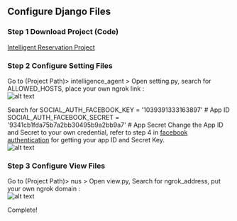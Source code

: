 
## Configure Django Files

### Step 1 Download Project (Code)
[Intelligent Reservation Project](https://github.com/KevinChngJY/IntelligentReservationSystem/tree/main/Intelligence_Reservation_Agent%20(Project-Code))

### Step 2 Configure Setting Files
Go to (Project Path)> intelligence_agent > Open setting.py,
search for ALLOWED_HOSTS, place your own ngrok link : <br>
![alt text](https://github.com/KevinChngJY/IntelligentReservationSystem/blob/main/Images/configure_django1.png) 

Search for 
SOCIAL_AUTH_FACEBOOK_KEY = '1039391333163897'        # App ID
SOCIAL_AUTH_FACEBOOK_SECRET = '9341cb1fda75b7a2bb30495b9a2bb9a7'  # App Secret
Change the App ID and Secret to your own credential, refer to step 4 in [facebook authentication](https://github.com/KevinChngJY/IntelligentReservationSystem/blob/main/Documents/facebook_authentication.md) for getting your app ID and Secret Key.<br>
![alt text](https://github.com/KevinChngJY/IntelligentReservationSystem/blob/main/Images/configure_django2.png) 

### Step 3 Configure View Files<br>
Go to (Project Path)> nus > Open view.py,
Search for ngrok_address, put your own ngrok domain :<br>
![alt text](https://github.com/KevinChngJY/IntelligentReservationSystem/blob/main/Images/configure_django3.png) 

Complete!

